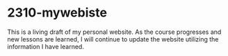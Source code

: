 # 2310-mywebiste
This is a living draft of my personal website. As the course progresses and new lessons are learned, I will continue to update the website utilizing the information I have learned.
